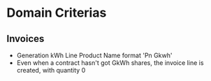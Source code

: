 Domain Criterias
================

Invoices
--------

* Generation kWh Line Product Name format 'Pn Gkwh'
* Even when a contract hasn't got GkWh shares, the invoice line is created,
with quantity 0

